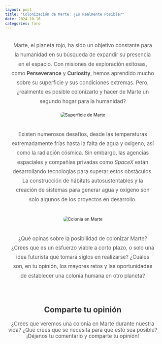 ```yaml
---
layout: post
title: "Colonización de Marte: ¿Es Realmente Posible?"
date: 2024-10-16
categories: foro
---
```


<div style="text-align: center; padding: 20px;">
    <p style="font-size: 1.2em; line-height: 1.8; max-width: 800px; margin: 0 auto; color: #555;">
        Marte, el planeta rojo, ha sido un objetivo constante para la humanidad en su búsqueda de expandir su presencia en el espacio. Con misiones de exploración exitosas, como <strong>Perseverance</strong> y <strong>Curiosity</strong>, hemos aprendido mucho sobre su superficie y sus condiciones extremas. Pero, ¿realmente es posible colonizarlo y hacer de Marte un segundo hogar para la humanidad?
    </p>
    <img src="https://www.ngenespanol.com/wp-content/uploads/2024/07/el-misterio-detras-de-los-planetas-por-que-marte-es-rojo-1280x720.jpg" alt="Superficie de Marte" style="max-width: 100%; height: auto; border-radius: 10px; margin: 20px 0;">
    <p style="font-size: 1.2em; line-height: 1.8; max-width: 800px; margin: 20px auto; color: #555;">
        Existen numerosos desafíos, desde las temperaturas extremadamente frías hasta la falta de agua y oxígeno, así como la radiación cósmica. Sin embargo, las agencias espaciales y compañías privadas como <em>SpaceX</em> están desarrollando tecnologías para superar estos obstáculos. La construcción de hábitats autosustentables y la creación de sistemas para generar agua y oxígeno son solo algunos de los proyectos en desarrollo.
    </p>
    <img src="https://a21.com.mx/sites/default/files/field/image/imagelklkblkblk.jpg" alt="Colonia en Marte" style="max-width: 100%; height: auto; border-radius: 10px; margin: 20px 0;">
    <p style="font-size: 1.2em; line-height: 1.8; max-width: 800px; margin: 20px auto; color: #555;">
        ¿Qué opinas sobre la posibilidad de colonizar Marte? ¿Crees que es un esfuerzo viable a corto plazo, o solo una idea futurista que tomará siglos en realizarse? ¿Cuáles son, en tu opinión, los mayores retos y las oportunidades de establecer una colonia humana en otro planeta?
    </p>
</div>

<h2 style="text-align: center; font-size: 1.8em; color: #333; margin-top: 40px;">Comparte tu opinión</h2>
<p style="text-align: center; font-size: 1.2em; max-width: 800px; margin: 20px auto; color: #555;">
    ¿Crees que veremos una colonia en Marte durante nuestra vida? ¿Qué crees que se necesita para que esto sea posible? ¡Déjanos tu comentario y comparte tu opinión!
</p>
